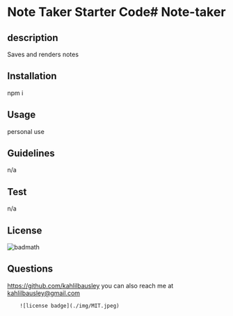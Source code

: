 # Note Taker Starter Code# Note-taker


## description

Saves and renders notes

## Installation
npm i

## Usage
personal use

## Guidelines
n/a

## Test
n/a

## License
![badmath](https://img.shields.io/badge/MIT-blue)

## Questions
https://github.com/kahlilbausley
you can also reach me at kahlilbausley@gmail.com

        ![license badge](./img/MIT.jpeg)
    
